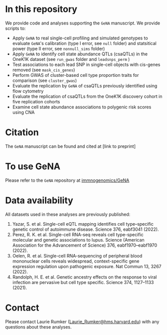 # In this repository
We provide code and analyses supporting the `GeNA` manuscript. We provide scripts to:
- Apply `GeNA` to real single-cell profiling and simulated genotypes to evaluate `GeNA`'s calibration (type I error, see `null` folder) and statsitical power (type II error, see `nonnull_sims` folder)
- Apply `GeNA` to identify cell state abundance QTLs (csaQTLs) in the OneK1K dataset (see `run_gwas` folder and `leadsnps_perm` )
- Test associations to each lead SNP in single-cell objects with cis-genes removed (see `mask_cis_genes`)
- Perform GWAS of cluster-based cell type proportion traits for comparison (see `cluster_gwas`)
- Evaluate the replication by `GeNA` of csaQTLs previously identified using flow cytometry
- Evaluate the replication of csaQTLs from the OneK1K discovery cohort in five replication cohorts
- Examine cell state abundance associations to polygenic risk scores using CNA

# Citation
The `GeNA` manuscript can be found and cited at
[link to preprint]

# To use GeNA
Please refer to the `GeNA` repository at [immnogenomics/GeNA](https://github.com/immunogenomics/GeNA)

# Data availability
All datasets used in these analyses are previously published:
1. Yazar, S. et al. Single-cell eQTL mapping identifies cell type–specific genetic control of autoimmune disease. Science 376, eabf3041 (2022).
2. Perez, R. K. et al. Single-cell RNA-seq reveals cell type-specific molecular and genetic associations to lupus. Science (American Association for the Advancement of Science) 376, eabf1970–eabf1970 (2022).
3. Oelen, R. et al. Single-cell RNA-sequencing of peripheral blood mononuclear cells reveals widespread, context-specific gene expression regulation upon pathogenic exposure. Nat Commun 13, 3267 (2022).
4. Randolph, H. E. et al. Genetic ancestry effects on the response to viral infection are pervasive but cell type specific. Science 374, 1127–1133 (2021).

# Contact
Please contact Laurie Rumker (Laurie_Rumker@hms.harvard.edu) with any questions about these analyses.
